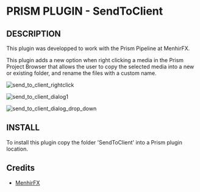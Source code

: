# PRISM PLUGIN - SendToClient
## DESCRIPTION
  This plugin was developped to work with the Prism Pipeline at MenhirFX.
  
  This plugin adds a new option when right clicking a media in the Prism Project Browser that allows the user to copy the selected media into a new or existing folder, and rename the files with a custom name.
  
  ![send_to_client_rightclick](https://user-images.githubusercontent.com/72398192/186416056-aceaa940-acd3-4bf0-98e3-b686fffedb43.PNG)

  ![send_to_client_dialog1](https://user-images.githubusercontent.com/72398192/186416110-4e44a4f1-7bba-403e-affa-4733fad56c4b.PNG)

  ![send_to_client_dialog_drop_down](https://user-images.githubusercontent.com/72398192/186416131-647233d6-72ac-4aeb-a31e-88b20bcd106a.PNG)


## INSTALL
  To install this plugin copy the folder 'SendToClient' into a Prism plugin location.
  

## Credits
- [MenhirFX](www.menhirfx.com)
